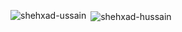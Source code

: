 
<p><img align="left" src="https://github-readme-stats.vercel.app/api/top-langs?username=shehxad-hussain&show_icons=true&locale=en&layout=compact" alt="shehxad-ussain" /></p>

<p>&nbsp;<img align="center" src="https://github-readme-stats.vercel.app/api?username=shehxad-hussain&show_icons=true&locale=en" alt="shehxad-hussain" /></p>




